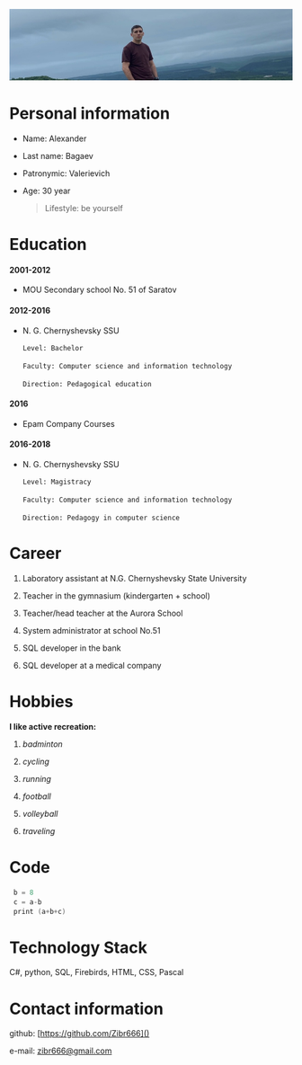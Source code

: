   ![alt text](my_photo.jpg) 
 
# Personal information
* Name: Alexander 
* Last name: Bagaev 
* Patronymic: Valerievich
* Age: 30 year

    <blockquote> Lifestyle: be yourself 


# Education
#### 2001-2012
 * MOU Secondary school No. 51 of Saratov

#### 2012-2016
 * N. G. Chernyshevsky SSU

       Level: Bachelor 

       Faculty: Computer science and information technology

       Direction: Pedagogical education

#### 2016
+ Epam Company Courses

#### 2016-2018
* N. G. Chernyshevsky SSU

      Level: Magistracy 

      Faculty: Computer science and information technology

      Direction: Pedagogy in computer science

# Career
1. Laboratory assistant at N.G. Chernyshevsky State University

2. Teacher in the gymnasium (kindergarten + school)

3. Teacher/head teacher at the Aurora School

4. System administrator at school No.51

5. SQL developer in the bank

6. SQL developer at a medical company

# Hobbies
**I like active recreation:** 

 1. _badminton_

 2. _cycling_

 3. _running_

 4. _football_

 5. _volleyball_

 6. _traveling_

# Code

```a = 9
 b = 8
 c = a-b
 print (a+b+c)
```
# Technology Stack
 С#, python, SQL, Firebirds, HTML, CSS, Pascal

# Contact information

github:  [https://github.com/Zibr666]()

e-mail: zibr666@gmail.com



